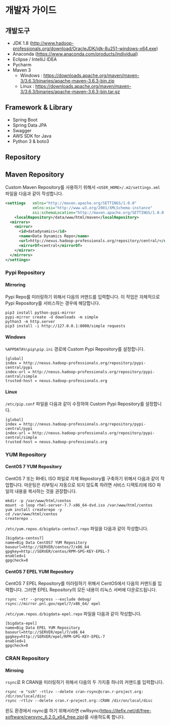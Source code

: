 # 개발자 가이드

## 개발도구

* JDK 1.8 (http://www.hadoop-professionals.org/download/OracleJDK/jdk-8u251-windows-x64.exe)
* Anaconda (https://www.anaconda.com/products/individual)
* Eclipse / IntelliJ IDEA
* Pycharm
* Maven 3
  * Windows : https://downloads.apache.org/maven/maven-3/3.6.3/binaries/apache-maven-3.6.3-bin.zip
  * Linux : https://downloads.apache.org/maven/maven-3/3.6.3/binaries/apache-maven-3.6.3-bin.tar.gz

## Framework & Library

* Spring Boot
* Spring Data JPA
* Swagger
* AWS SDK for Java
* Python 3 & boto3

## Repository

## Maven Repository

Custom Maven Repository를 사용하기 위해서 `<USER_HOME>/.m2/settings.xml` 파일을 다음과 같이 작성합니다.

```xml
<settings   xmlns="http://maven.apache.org/SETTINGS/1.0.0" 
            xmlns:xsi="http://www.w3.org/2001/XMLSchema-instance" 
            xsi:schemaLocation="http://maven.apache.org/SETTINGS/1.0.0 http://maven.apache.org/xsd/settings-1.0.0.xsd">
    <localRepository>/data/www/html/maven</localRepository>
  <mirrors>
    <mirror>
      <id>datadynamics</id>
      <name>Data Dynamics Repo</name>
      <url>http://nexus.hadoop-professionals.org/repository/central/</url>
      <mirrorOf>central</mirrorOf>
    </mirror>
  </mirrors>
</settings>
```

### Pypi Repository

#### Mirroring

Pypi Repo를 미러링하기 위해서 다음의 커맨드를 입력합니다. 이 작업은 자체적으로 Pypi Repository를 서비스하는 경우에 해당합니다.

```
pip3 install python-pypi-mirror
pypi-mirror create -d downloads -m simple
python3 -m http.server
pip3 install -i http://127.0.0.1:8000/simple requests
```

#### Windows

`%APPDATA%\pip\pip.ini` 경로에 Custom Pypi Repository를 설정합니다.

```
[global]
index = http://nexus.hadoop-professionals.org/repository/pypi-central/pypi
index-url = http://nexus.hadoop-professionals.org/repository/pypi-central/simple
trusted-host = nexus.hadoop-professionals.org
```

#### Linux

`/etc/pip.conf` 파일을 다음과 같이 수정하여 Custom Pypi Repository를 설정합니다.

```
[global]
index = http://nexus.hadoop-professionals.org/repository/pypi-central/pypi
index-url = http://nexus.hadoop-professionals.org/repository/pypi-central/simple
trusted-host = nexus.hadoop-professionals.org
```

### YUM Repository

#### CentOS 7 YUM Repository

CentOS 7 또는 RHEL ISO 파일로 자체 Repostory를 구축하기 위해서 다음과 같이 작업합니다.
마운팅은 리부팅시 자동으로 되지 않도록 하려면 서비스 디렉토리에 ISO 파일의 내용을 복사하는 것을 권장합니다.

```
mkdir -p /var/www/html/centos
mount -o loop rhel-server-7.7-x86_64-dvd.iso /var/www/html/centos
yum install createrepo -y
cd /var/www/html/centos
createrepo .
```

`/etc/yum.repos.d/bigdata-centos7.repo` 파일을 다음과 같이 작성합니다.

```
[bigdata-centos7]
name=Big Data CentOS7 YUM Repository
baseurl=http://SERVER/centos/7/x86_64
gpgkey=http://SERVER/centos/RPM-GPG-KEY-EPEL-7
enabled=1
gpgcheck=0
```

#### CentOS 7 EPEL YUM Repository

CentOS 7 EPEL Repository를 미러링하기 위해서 CentOS에서 다음의 커맨드를 입력합니다.
그러면 EPEL Repository의 모든 내용이 리눅스 서버에 다운로드됩니다.

```
rsync -vtr --progress --exclude debug/ rsync://mirror.pnl.gov/epel/7/x86_64/ epel
```

`/etc/yum.repos.d/bigdata-epel.repo` 파일을 다음과 같이 작성합니다.

```
[bigdata-epel]
name=Big Data EPEL YUM Repository
baseurl=http://SERVER/epel/7/x86_64
gpgkey=http://SERVER/epel/RPM-GPG-KEY-EPEL-7
enabled=1
gpgcheck=0
```

### CRAN Repository

#### Mirroing

`rsync`로 R CRAN을 미러링하기 위해서 다음의 두 가지중 하나의 커맨드를 입력합니다.

```
rsync -e "ssh" -rtlzv --delete cran-rsync@cran.r-project.org: /dir/on/local/disc 
rsync -rtlzv --delete cran.r-project.org::CRAN /dir/on/local/disc 
```

 윈도 환경에서 rsync를 하기 위해서라면 cwRsync(https://itefix.net/dl/free-software/cwrsync_6.2.0_x64_free.zip)를 사용하도록 합니다.
